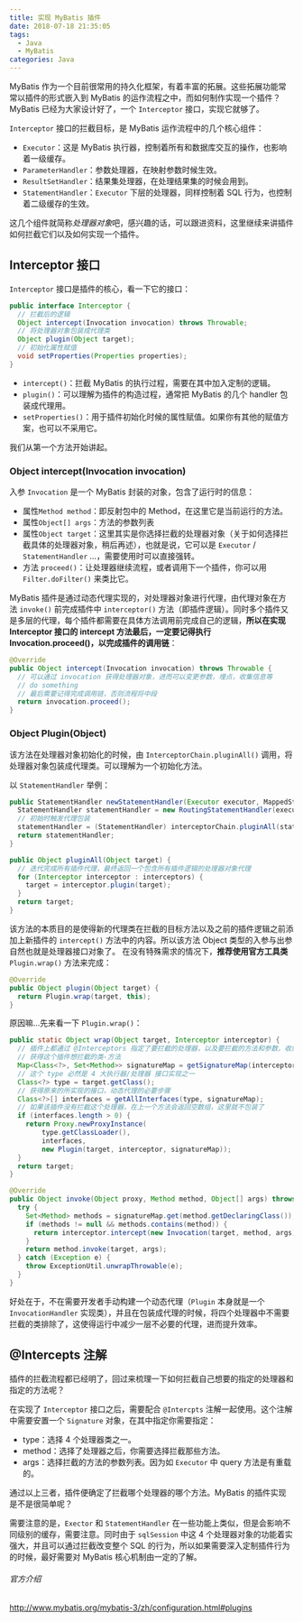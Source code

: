 ```yaml
---
title: 实现 MyBatis 插件
date: 2018-07-18 21:35:05
tags: 
  - Java
  - MyBatis
categories: Java
---
```

MyBatis 作为一个目前很常用的持久化框架，有着丰富的拓展。这些拓展功能常常以插件的形式嵌入到 MyBatis 的运作流程之中，而如何制作实现一个插件？MyBatis 已经为大家设计好了，一个 `Interceptor` 接口，实现它就够了。

`Interceptor` 接口的拦截目标，是 MyBatis 运作流程中的几个核心组件：
- `Executor`：这是 MyBatis 执行器，控制着所有和数据库交互的操作，也影响着一级缓存。
- `ParameterHandler`：参数处理器，在映射参数时候生效。
- `ResultSetHandler`：结果集处理器，在处理结果集的时候会用到。
- `StatementHandler`：`Executor` 下层的处理器，同样控制着 SQL 行为，也控制着二级缓存的生效。

<!-- more -->

这几个组件就简称*处理器对象*吧，感兴趣的话，可以跟进资料，这里继续来讲插件如何拦截它们以及如何实现一个插件。

## Interceptor 接口 ##
`Interceptor` 接口是插件的核心，看一下它的接口：
``` java
public interface Interceptor {
  // 拦截后的逻辑
  Object intercept(Invocation invocation) throws Throwable;
  // 将处理器对象包装成代理类
  Object plugin(Object target);
  // 初始化属性赋值
  void setProperties(Properties properties);
}
```
- `intercept()`：拦截 MyBatis 的执行过程，需要在其中加入定制的逻辑。
- `plugin()`：可以理解为插件的构造过程，通常把 MyBatis 的几个 handler 包装成代理用。
- `setProperties()`：用于插件初始化时候的属性赋值。如果你有其他的赋值方案，也可以不采用它。

我们从第一个方法开始讲起。

### Object intercept(Invocation invocation) ###
入参 `Invocation` 是一个 MyBatis 封装的对象，包含了运行时的信息：
- 属性`Method method`：即反射包中的 Method，在这里它是当前运行的方法。
- 属性`Object[] args`：方法的参数列表
- 属性`Object target`：这里其实是你选择拦截的处理器对象（关于如何选择拦截具体的处理器对象，稍后再述），也就是说，它可以是 `Executor` / `StatementHandler` ...，需要使用时可以直接强转。
- 方法 `proceed()`：让处理器继续流程，或者调用下一个插件，你可以用 `Filter.doFilter()` 来类比它。

MyBatis 插件是通过动态代理实现的，对处理器对象进行代理，由代理对象在方法 `invoke()` 前完成插件中 `interceptor()` 方法（即插件逻辑）。同时多个插件又是多层的代理，每个插件都需要在具体方法调用前完成自己的逻辑，**所以在实现 Interceptor 接口的 intercept 方法最后，一定要记得执行 Invocation.proceed()，以完成插件的调用链**：
``` java
@Override
public Object intercept(Invocation invocation) throws Throwable {
  // 可以通过 invocation 获得处理器对象，进而可以变更参数，埋点，收集信息等
  // do something
  // 最后需要记得完成调用链，否则流程将中段
  return invocation.proceed();
}
```

### Object Plugin(Object) ###
该方法在处理器对象初始化的时候，由 `InterceptorChain.pluginAll()` 调用，将处理器对象包装成代理类。可以理解为一个初始化方法。

以 `StatementHandler` 举例：
``` java
public StatementHandler newStatementHandler(Executor executor, MappedStatement mappedStatement, Object parameterObject, RowBounds rowBounds, ResultHandler resultHandler, BoundSql boundSql) {
  StatementHandler statementHandler = new RoutingStatementHandler(executor, mappedStatement, parameterObject, rowBounds, resultHandler, boundSql);
  // 初始时触发代理包装
  statementHandler = (StatementHandler) interceptorChain.pluginAll(statementHandler);
  return statementHandler;
}

public Object pluginAll(Object target) {
  // 迭代完成所有插件代理，最终返回一个包含所有插件逻辑的处理器对象代理
  for (Interceptor interceptor : interceptors) {
    target = interceptor.plugin(target);
  }
  return target;
}
```

该方法的本质目的是使得新的代理类在拦截的目标方法以及之前的插件逻辑之前添加上新插件的 `intercept()` 方法中的内容。所以该方法 Object 类型的入参与出参自然也就是处理器接口对象了。
在没有特殊需求的情况下，**推荐使用官方工具类** `Plugin.wrap()` 方法来完成：
``` java
@Override
public Object plugin(Object target) {
  return Plugin.wrap(target, this);
}
```
原因嘛...先来看一下 `Plugin.wrap()`：
``` java
public static Object wrap(Object target, Interceptor interceptor) {
  // 插件上都通过 @Interceptors 指定了要拦截的处理器，以及要拦截的方法和参数，收集起来
  // 获得这个插件想拦截的类-方法
  Map<Class<?>, Set<Method>> signatureMap = getSignatureMap(interceptor);
  // 这个 type 必然是 4 大执行器/处理器 接口实现之一
  Class<?> type = target.getClass();
  // 获得原来的所实现的接口，动态代理的必要步骤
  Class<?>[] interfaces = getAllInterfaces(type, signatureMap);
  // 如果该插件没有拦截这个处理器，在上一个方法会返回空数组，这里就不包装了
  if (interfaces.length > 0) {
    return Proxy.newProxyInstance(
        type.getClassLoader(),
        interfaces,
        new Plugin(target, interceptor, signatureMap));
  }
  return target;
}

@Override
public Object invoke(Object proxy, Method method, Object[] args) throws Throwable {
  try {
    Set<Method> methods = signatureMap.get(method.getDeclaringClass());
    if (methods != null && methods.contains(method)) {
      return interceptor.intercept(new Invocation(target, method, args));
    }
    return method.invoke(target, args);
  } catch (Exception e) {
    throw ExceptionUtil.unwrapThrowable(e);
  }
}
```
好处在于，不在需要开发者手动构建一个动态代理（`Plugin` 本身就是一个 `InvocationHandler` 实现类），并且在包装成代理的时候，将四个处理器中不需要拦截的类排除了，这使得运行中减少一层不必要的代理，进而提升效率。

## @Intercepts 注解 ##
插件的拦截流程都已经明了，回过来梳理一下如何拦截自己想要的指定的处理器和指定的方法呢？

在实现了 `Interceptor` 接口之后，需要配合 `@Intercpts` 注解一起使用。这个注解中需要安置一个 `Signature` 对象，在其中指定你需要指定：
- type：选择 4 个处理器类之一。
- method：选择了处理器之后，你需要选择拦截那些方法。
- args：选择拦截的方法的参数列表。因为如 `Executor` 中 query 方法是有重载的。

通过以上三者，插件便确定了拦截哪个处理器的哪个方法。MyBatis 的插件实现是不是很简单呢？

需要注意的是，`Exector` 和 `StatementHandler` 在一些功能上类似，但是会影响不同级别的缓存，需要注意。同时由于 `sqlSession` 中这 4 个处理器对象的功能着实强大，并且可以通过拦截改变整个 SQL 的行为，所以如果需要深入定制插件行为的时候，最好需要对 MyBatis 核心机制由一定的了解。

###### 官方介绍 ######
<http://www.mybatis.org/mybatis-3/zh/configuration.html#plugins>